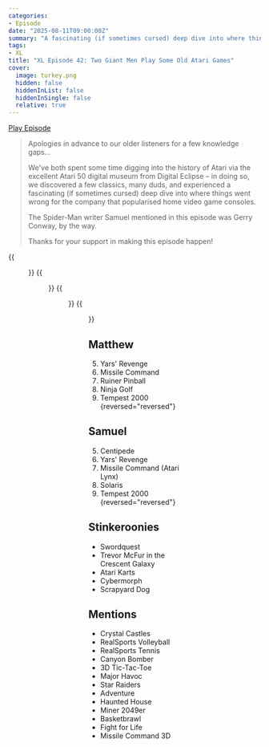 ```yaml
---
categories:
- Episode
date: "2025-08-11T09:00:00Z"
summary: "A fascinating (if sometimes cursed) deep dive into where things went wrong for the company that popularised home video game consoles."
tags:
- XL
title: "XL Episode 42: Two Giant Men Play Some Old Atari Games"
cover: 
  image: turkey.png
  hidden: false
  hiddenInList: false
  hiddenInSingle: false
  relative: true
---
```


[Play Episode](https://www.patreon.com/posts/xl-episode-42-138897277)
> Apologies in advance to our older listeners for a few knowledge gaps...
>
> We've both spent some time digging into the history of Atari via the excellent Atari 50 digital museum from Digital Eclipse – in doing so, we discovered a few classics, many duds, and experienced a fascinating (if sometimes cursed) deep dive into where things went wrong for the company that popularised home video game consoles.
>
> The Spider-Man writer Samuel mentioned in this episode was Gerry Conway, by the way.
>
> Thanks for your support in making this episode happen!

{{<figure 
    src="solaris.png" 
    alt="Solaris">}}
{{<figure 
    src="tempest.png" 
    alt="Tempest">}}
{{<figure 
    src="yars.png" 
    alt="Yars">}}
{{<figure 
    src="djkf.png" 
    alt="Djkf"
    caption="Image Credit: djkf">}}

## Matthew
5. Yars' Revenge
4. Missile Command
3. Ruiner Pinball
2. Ninja Golf
1. Tempest 2000
{reversed="reversed"}

## Samuel
5. Centipede
4. Yars' Revenge
3. Missile Command (Atari Lynx)
2. Solaris
1. Tempest 2000
{reversed="reversed"}

## Stinkeroonies
- Swordquest
- Trevor McFur in the Crescent Galaxy
- Atari Karts
- Cybermorph
- Scrapyard Dog

## Mentions
- Crystal Castles
- RealSports Volleyball
- RealSports Tennis
- Canyon Bomber
- 3D Tic-Tac-Toe
- Major Havoc
- Star Raiders
- Adventure
- Haunted House
- Miner 2049er
- Basketbrawl
- Fight for Life
- Missile Command 3D